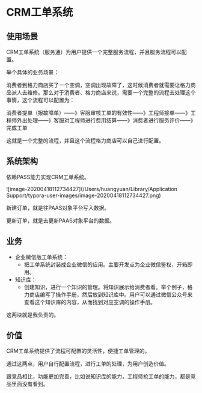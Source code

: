 # CRM工单系统



## 使用场景

CRM工单系统（服务通）为用户提供一个完整服务流程，并且服务流程可以配置。



举个具体的业务场景：

消费者到格力商店买了一个空调，空调出现故障了，这时候消费者就需要让格力商品派人去维修。那么对于消费者、格力商店来说，需要一个完整的流程去处理这个事情，这个流程可以配置为：



消费者提单（报故障单）——》客服审核工单的有效性——》工程师接单——》工程师外出处理——》客服对工程师进行费用结算——》消费者进行服务评价——》完成工单



这就是一个完整的流程，并且这个流程格力商店可以自己进行配置。





## 系统架构

依赖PASS能力实现CRM工单系统。

![image-20200418112734427](/Users/huangyuan/Library/Application Support/typora-user-images/image-20200418112734427.png)

新建订单，就是往PAAS对象平台写入数据。

更新订单，就是去更新PAAS对象平台的数据。





## 业务

- 企业微信版工单系统：
  - 把工单系统封装成企业微信的应用。主要开发点为企业微信鉴权，开箱即用。
- 知识库：
  - 创建知识，进行一个知识的管理。将知识展示给消费者看。举个例子，格力商店编写了操作手册，然后放到知识库中。用户可以通过微信公众号来查看这个知识库的内容，从而找到对应空调的操作手册。

这两块就是我负责的。









## 价值

CRM工单系统提供了流程可配置的灵活性，便捷工单管理的。

通过这两点，用户自行配置流程，进行工单的处理，为用户创造价值。



跟竞品相比，功能更加完善，比如说知识库的能力，工程师抢工单的能力，都是竞品里面没有看到。













